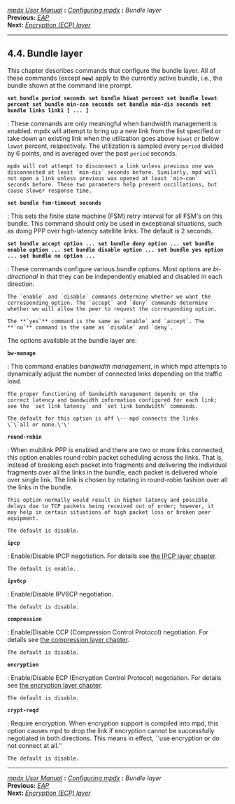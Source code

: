[*mpdx User Manual*](README.md) **:** [*Configuring mpdx*](mpd17.md)
**:** *Bundle layer*\
**Previous:** [*EAP*](mpd21.md)\
**Next:** [*Encryption (ECP) layer*](mpd23.md)

------------------------------------------------------------------------

## 4.4. Bundle layer

This chapter describes commands that configure the bundle layer. All of
these commands (except **`new`**) apply to the currently active bundle,
i.e., the bundle shown at the command line prompt.

**`set bundle period seconds set bundle hiwat percent set bundle lowat percent set bundle min-con seconds set bundle min-dis seconds set bundle links link1 [ ... ]`**

:   These commands are only meaningful when bandwidth management is
    enabled. mpdx will attempt to bring up a new link from the list
    specified or take down an existing link when the utilization goes
    above `hiwat` or below `lowat` percent, respectively. The
    utilization is sampled every `period` divided by 6 points, and is
    averaged over the past `period` seconds.

    mpdx will not attempt to disconnect a link unless previous one was
    disconnected at least `min-dis` seconds before. Similarly, mpd will
    not open a link unless previous was opened at least `min-con`
    seconds before. These two parameters help prevent oscillations, but
    cause slower response time.

**`set bundle fsm-timeout seconds`**

:   This sets the finite state machine (FSM) retry interval for all
    FSM\'s on this bundle. This command should only be used in
    exceptional situations, such as doing PPP over high-latency
    satellite links. The default is 2 seconds.

**`set bundle accept option ... set bundle deny option ... set bundle enable option ... set bundle disable option ... set bundle yes option ... set bundle no option ...`**

:   These commands configure various bundle options. Most options are
    *bi-directional* in that they can be independently enabled and
    disabled in each direction.

    The `enable` and `disable` commands determine whether we want the
    corresponding option. The `accept` and `deny` commands determine
    whether we will allow the peer to request the corresponding option.

    The **`yes`** command is the same as `enable` and `accept`. The
    **`no`** command is the same as `disable` and `deny`.

The options available at the bundle layer are:

**`bw-manage`**

:   This command enables *bandwidth management*, in which mpd attempts
    to dynamically adjust the number of connected links depending on the
    traffic load.

    The proper functioning of bandwidth management depends on the
    correct latency and bandwidth information configured for each link;
    see the `set link latency` and `set link bandwidth` commands.

    The default for this option is off \-- mpd connects the links
    \`\`all or none.\'\'

**`round-robin`**

:   When multilink PPP is enabled and there are two or more links
    connected, this option enables round robin packet scheduling across
    the links. That is, instead of breaking each packet into fragments
    and delivering the individual fragments over all the links in the
    bundle, each packet is delivered whole over single link. The link is
    chosen by rotating in round-robin fashion over all the links in the
    bundle.

    This option normally would result in higher latency and possible
    delays due to TCP packets being received out of order; however, it
    may help in certain situations of high packet loss or broken peer
    equipment.

    The default is disable.

**`ipcp`**

:   Enable/Disable IPCP negotiation. For details see [the IPCP layer
    chapter](mpd26.md#ipcp).

    The default is enable.

**`ipv6cp`**

:   Enable/Disable IPV6CP negotiation.

    The default is disable.

**`compression`**

:   Enable/Disable CCP (Compression Control Protocol) negotiation. For
    details see [the compression layer chapter](mpd24.md#compression).

    The default is disable.

**`encryption`**

:   Enable/Disable ECP (Encryption Control Protocol) negotiation. For
    details see [the encryption layer chapter](mpd23.md#encryption).

    The default is disable.

**`crypt-reqd`**

:   Require encryption. When encryption support is compiled into mpd,
    this option causes mpd to drop the link if encryption cannot be
    successfully negotiated in both directions. This means in effect,
    \`\`use encryption or do not connect at all.\'\'

    The default is disable.

------------------------------------------------------------------------

[*mpdx User Manual*](README.md) **:** [*Configuring mpdx*](mpd17.md)
**:** *Bundle layer*\
**Previous:** [*EAP*](mpd21.md)\
**Next:** [*Encryption (ECP) layer*](mpd23.md)
